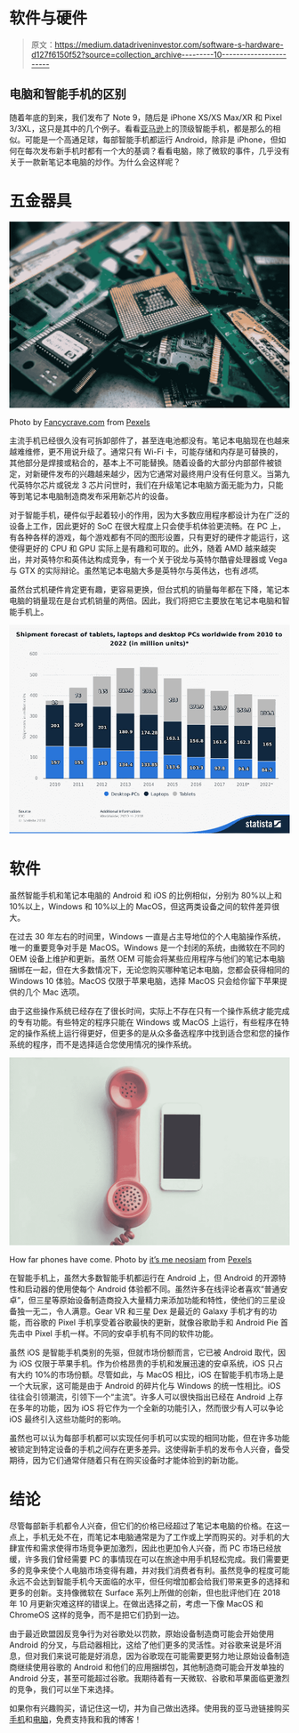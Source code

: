 # 软件与硬件

> 原文：<https://medium.datadriveninvestor.com/software-s-hardware-d127f6150f52?source=collection_archive---------10----------------------->

## 电脑和智能手机的区别

随着年底的到来，我们发布了 Note 9，随后是 iPhone XS/XS Max/XR 和 Pixel 3/3XL，这只是其中的几个例子。看看[亚马逊](https://www.amazon.com/b?_encoding=UTF8&tag=eugeneteoyuji-20&linkCode=ur2&linkId=d681d888928487641147359b02447d66&camp=1789&creative=9325&node=7072561011)上的顶级智能手机，都是那么的相似。可能是一个高通足球，每部智能手机都运行 Android，除非是 iPhone，但如何在每次发布新手机时都有一个大的基调？看看电脑，除了微软的事件，几乎没有关于一款新笔记本电脑的炒作。为什么会这样呢？

# 五金器具

![](img/97f17ef8682544b55987baebdaaba650.png)

Photo by [Fancycrave.com](https://www.pexels.com/@fancycrave) from [Pexels](https://www.pexels.com/photo/green-ram-card-collection-825262/)

主流手机已经很久没有可拆卸部件了，甚至连电池都没有。笔记本电脑现在也越来越难维修，更不用说升级了。通常只有 Wi-Fi 卡，可能存储和内存是可替换的，其他部分是焊接或粘合的，基本上不可能替换。随着设备的大部分内部部件被锁定，对新硬件发布的兴趣越来越少，因为它通常对最终用户没有任何意义。当第九代英特尔芯片或锐龙 3 芯片问世时，我们在升级笔记本电脑方面无能为力，只能等到笔记本电脑制造商发布采用新芯片的设备。

对于智能手机，硬件似乎起着较小的作用，因为大多数应用程序都设计为在广泛的设备上工作，因此更好的 SoC 在很大程度上只会使手机体验更流畅。在 PC 上，有各种各样的游戏，每个游戏都有不同的图形设置，只有更好的硬件才能运行，这使得更好的 CPU 和 GPU 实际上是有趣和可取的。此外，随着 AMD 越来越突出，并对英特尔和英伟达构成竞争，有一个关于锐龙与英特尔酷睿处理器或 Vega 与 GTX 的实际辩论。虽然笔记本电脑大多是英特尔与英伟达，也有*选项*。

虽然台式机硬件肯定更有趣，更容易更换，但台式机的销量每年都在下降，笔记本电脑的销量现在是台式机销量的两倍。因此，我们将把它主要放在笔记本电脑和智能手机上。

![](img/9b5b741dc20c38969c800d6cb301c049.png)

# 软件

虽然智能手机和笔记本电脑的 Android 和 iOS 的比例相似，分别为 80%以上和 10%以上，Windows 和 10%以上的 MacOS，但这两类设备之间的软件差异很大。

在过去 30 年左右的时间里，Windows 一直是占主导地位的个人电脑操作系统，唯一的重要竞争对手是 MacOS。Windows 是一个封闭的系统，由微软在不同的 OEM 设备上维护和更新。虽然 OEM 可能会将某些应用程序与他们的笔记本电脑捆绑在一起，但在大多数情况下，无论您购买哪种笔记本电脑，您都会获得相同的 Windows 10 体验。MacOS 仅限于苹果电脑，选择 MacOS 只会给你留下苹果提供的几个 Mac 选项。

由于这些操作系统已经存在了很长时间，实际上不存在只有一个操作系统才能完成的专有功能。有些特定的程序只能在 Windows 或 MacOS 上运行，有些程序在特定的操作系统上运行得更好，但更多的是从众多备选程序中找到适合您和您的操作系统的程序，而不是选择适合您使用情况的操作系统。

![](img/1bb5ffa1be9e11602b82c57c434eb9c3.png)

How far phones have come. Photo by [it’s me neosiam](https://www.pexels.com/@neo8iam) from [Pexels](https://www.pexels.com/photo/apple-device-cellphone-communication-device-594452/)

在智能手机上，虽然大多数智能手机都运行在 Android 上，但 Android 的开源特性和启动器的使用使每个 Android 体验都不同。虽然许多在线评论者喜欢“普通安卓”，但三星等原始设备制造商投入大量精力来添加功能和特性，使他们的三星设备独一无二，令人满意。Gear VR 和三星 Dex 是最近的 Galaxy 手机才有的功能，而谷歌的 Pixel 手机享受着谷歌最快的更新，就像谷歌助手和 Android Pie 首先击中 Pixel 手机一样。不同的安卓手机有不同的软件功能。

虽然 iOS 是智能手机类别的先驱，但就市场份额而言，它已被 Android 取代，因为 iOS 仅限于苹果手机。作为价格昂贵的手机和发展迅速的安卓系统，iOS 只占有大约 10%的市场份额。尽管如此，与 MacOS 相比，iOS 在智能手机市场上是一个大玩家，这可能是由于 Android 的碎片化与 Windows 的统一性相比。iOS 往往会引领潮流，引领下一个“主流”。许多人可以很快指出已经在 Android 上存在多年的功能，因为 iOS 将它作为一个全新的功能引入，然而很少有人可以争论 iOS 最终引入这些功能时的影响。

虽然也可以认为每部手机都可以实现任何手机可以实现的相同功能，但在许多功能被锁定到特定设备的手机之间存在更多差异。这使得新手机的发布令人兴奋，备受期待，因为它们通常伴随着只有在购买设备时才能体验到的新功能。

# 结论

尽管每部新手机都令人兴奋，但它们的价格已经超过了笔记本电脑的价格。在这一点上，手机无处不在，而笔记本电脑通常是为了工作或上学而购买的。对手机的大肆宣传和需求使得市场竞争更加激烈，因此也更加令人兴奋，而 PC 市场已经放缓，许多我们曾经需要 PC 的事情现在可以在旅途中用手机轻松完成。我们需要更多的竞争来使个人电脑市场变得有趣，并对我们消费者有利。虽然竞争的程度可能永远不会达到智能手机今天面临的水平，但任何增加都会给我们带来更多的选择和更多的创新。支持像微软在 Surface 系列上所做的创新，但也批评他们在 2018 年 10 月更新灾难这样的错误上。在做出选择之前，考虑一下像 MacOS 和 ChromeOS 这样的竞争，而不是把它们扔到一边。

由于最近欧盟因反竞争行为对谷歌处以罚款，原始设备制造商可能会开始使用 Android 的分叉，与启动器相比，这给了他们更多的灵活性。对谷歌来说是坏消息，但对我们来说可能是好消息，因为谷歌现在可能需要更努力地让原始设备制造商继续使用谷歌的 Android 和他们的应用捆绑包，其他制造商可能会开发单独的 Android 分支，甚至可能超过谷歌。我期待着有一天微软、谷歌和苹果面临更激烈的竞争，我们可以坐下来选择。

如果你有兴趣购买，请记住这一切，并为自己做出选择。使用我的亚马逊链接购买[手机](https://www.amazon.com/b?_encoding=UTF8&tag=eugeneteoyuji-20&linkCode=ur2&linkId=735994d50c5d6f0ec5171c0e4f741bf1&camp=1789&creative=9325&node=7072561011)和[电脑](https://www.amazon.com/b?_encoding=UTF8&tag=eugeneteoyuji-20&linkCode=ur2&linkId=ac200a03bd4a685c325e9778edc670c8&camp=1789&creative=9325&node=565108)，免费支持我和我的博客！
